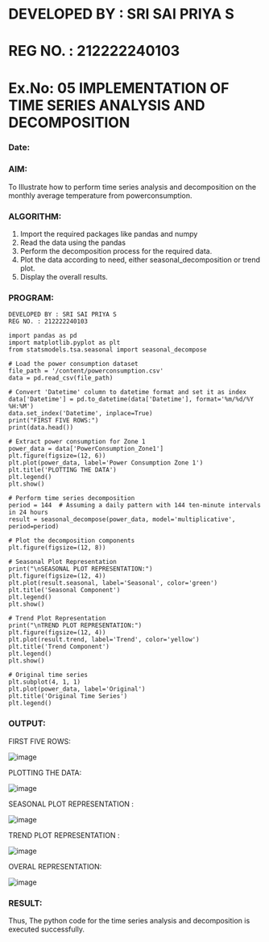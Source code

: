 # DEVELOPED BY : SRI SAI PRIYA S
# REG NO. : 212222240103
# Ex.No: 05  IMPLEMENTATION OF TIME SERIES ANALYSIS AND DECOMPOSITION
### Date: 


### AIM:
To Illustrate how to perform time series analysis and decomposition on the monthly average temperature from powerconsumption.

### ALGORITHM:
1. Import the required packages like pandas and numpy
2. Read the data using the pandas
3. Perform the decomposition process for the required data.
4. Plot the data according to need, either seasonal_decomposition or trend plot.
5. Display the overall results.

### PROGRAM:
```
DEVELOPED BY : SRI SAI PRIYA S
REG NO. : 212222240103
```
```
import pandas as pd
import matplotlib.pyplot as plt
from statsmodels.tsa.seasonal import seasonal_decompose

# Load the power consumption dataset
file_path = '/content/powerconsumption.csv'  
data = pd.read_csv(file_path)

# Convert 'Datetime' column to datetime format and set it as index
data['Datetime'] = pd.to_datetime(data['Datetime'], format='%m/%d/%Y %H:%M')
data.set_index('Datetime', inplace=True)
print("FIRST FIVE ROWS:")
print(data.head())

# Extract power consumption for Zone 1
power_data = data['PowerConsumption_Zone1']
plt.figure(figsize=(12, 6))
plt.plot(power_data, label='Power Consumption Zone 1')
plt.title('PLOTTING THE DATA')
plt.legend()
plt.show()

# Perform time series decomposition
period = 144  # Assuming a daily pattern with 144 ten-minute intervals in 24 hours
result = seasonal_decompose(power_data, model='multiplicative', period=period)

# Plot the decomposition components
plt.figure(figsize=(12, 8))

# Seasonal Plot Representation
print("\nSEASONAL PLOT REPRESENTATION:")
plt.figure(figsize=(12, 4))
plt.plot(result.seasonal, label='Seasonal', color='green')
plt.title('Seasonal Component')
plt.legend()
plt.show()

# Trend Plot Representation
print("\nTREND PLOT REPRESENTATION:")
plt.figure(figsize=(12, 4))
plt.plot(result.trend, label='Trend', color='yellow')
plt.title('Trend Component')
plt.legend()
plt.show()

# Original time series
plt.subplot(4, 1, 1)
plt.plot(power_data, label='Original')
plt.title('Original Time Series')
plt.legend()
```
### OUTPUT:
FIRST FIVE ROWS:

![image](https://github.com/user-attachments/assets/45e802fb-3d65-4552-a21d-a4d691bf0c0d)

PLOTTING THE DATA:

![image](https://github.com/user-attachments/assets/f77add4c-62e5-4d84-adbf-18cb10b3b9a3)

SEASONAL PLOT REPRESENTATION :

![image](https://github.com/user-attachments/assets/18fae911-5708-4eff-94a0-397a0d04ee73)

TREND PLOT REPRESENTATION :

![image](https://github.com/user-attachments/assets/99a29e23-d301-4f3e-85f1-38599b45a8ef)

OVERAL REPRESENTATION:

![image](https://github.com/user-attachments/assets/af69d44e-006d-421a-a336-456935f9f65a)

### RESULT:
Thus, The python code for the time series analysis and decomposition is executed successfully.
